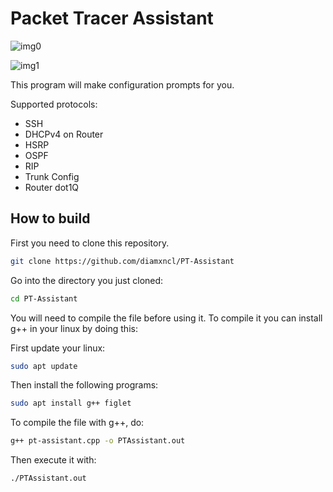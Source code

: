 # Packet Tracer Assistant

![img0](https://cdn.discordapp.com/attachments/824682628455071795/1180833954916487219/image.png?ex=657edc51&is=656c6751&hm=c8c477ff574a8e5f881a10bf9433f3c7a21b53d084a94e13107236aec0581d75&)


![img1](https://cdn.discordapp.com/attachments/824682628455071795/1180834198840414309/image.png?ex=657edc8b&is=656c678b&hm=ba3719fec1a8cb63d07755a184b69d4ebc044e546fca717b384116785e3ccdc2&)

This program will make configuration prompts for you.

Supported protocols:
  - SSH
  - DHCPv4 on Router
  - HSRP
  - OSPF
  - RIP
  - Trunk Config
  - Router dot1Q

## How to build

First you need to clone this repository.

  ```bash
  git clone https://github.com/diamxncl/PT-Assistant
  ```
Go into the directory you just cloned:

  ```bash
  cd PT-Assistant
  ```

You will need to compile the file before using it.
To compile it you can install g++ in your linux by doing this:

First update your linux:
  ```bash
  sudo apt update
  ```
Then install the following programs: 
  ```bash
  sudo apt install g++ figlet
  ```

To compile the file with g++, do:
  ```bash
  g++ pt-assistant.cpp -o PTAssistant.out
  ```

Then execute it with:
  ```bash
  ./PTAssistant.out
  ```

